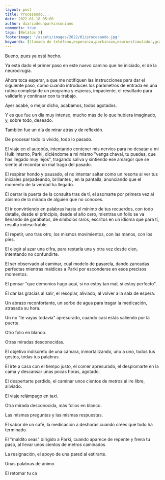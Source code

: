 ```yaml
---
layout: post
title: Procesando...
date: 2022-01-18 05:00
author: diariodeunparkinsoniano
comments: true
tags: [Relatos X]
footerimage: '/assets/images/2022/01/procesando.jpg'
keywords: [llamada de teléfono,esperanza,parkinson,neuroestimulador,gran día]
---
```



Bueno, pues ya está hecho.

Ya está dado el primer paso en este nuevo camino que he iniciado, el de la neurocirugía.

Ahora toca esperar, a que me notifiquen las instrucciones para dar el siguiente paso, como cuando introduces los parámetros de entrada en una rutina compleja de un programa y esperas, impaciente, el resultado para validarlo y continuar con tu trabajo.

Ayer acabé, o mejor dicho, acabamos, todos agotados.

Y es que fue un día muy intenso, mucho más de lo que hubiera imaginado, y, sobre todo, deseado.

También fue un día de mirar atrás y de reflexión.

De procesar todo lo vivido, todo lo pasado.

El viaje en el autobús, intentando contener mis nervios para no desatar a mi Hulk interno, Parki, diciéndome a mi mismo "venga chaval, tu puedes, que has llegado muy lejos", tragando saliva y sintiendo ese amargor que se siente al recordar un mal trago del pasado.

El respirar hondo y pausado, el no intentar saltar como un resorte al ver tus iniciales parpadeando, brillantes , en la pantalla, anunciando que el momento de la verdad ha llegado.

El cerrar la puerta de la consulta tras de tí, el asomarte por primera vez al abismo de la mirada de alguien que no conoces.

El ir convirtiendo en palabras hasta el mínimo de tus recuerdos, con todo detalle, desde el principio, desde el año cero, mientras un folio se va llenando de garabatos, de símbolos raros, escritos en un idioma que para tí, resulta indescifrable.

El repetir, uno tras otro, los mismos movimientos, con las manos, con los pies.

El elegir al azar una cifra, para restarla una y otra vez desde cien, intentando no confundirte.

El ser observado al caminar, cual modelo de pasarela, dando zancadas perfectas mientras maldices a Parki por esconderse en esos precisos momentos.

El pensar "que demonios hago aquí, si no estoy tan mal, si estoy perfecto".

El dar las gracias al salir, el resoplar, aliviado, al volver a la sala de espera.

Un abrazo reconfortante, un sorbo de agua para tragar la medicación, atrasada su hora.

Un no "te vayas todavía" apresurado, cuando casi estás saliendo por la puerta.

Otro folio en blanco.

Otras miradas desconocidas.

El objetivo indiscreto de una cámara, inmortalizando, uno a uno, todos tus gestos, todas tus palabras.

El irte a casa con el tiempo justo, el comer apresurado, el desplomarte en la cama y descansar unas pocas horas, agotado.

El despertarte perdido, el caminar unos cientos de metros al ire libre, aliviado.

El viaje relámpago en taxi.

Otra mirada desconocida, más folios en blanco.

Las mismas preguntas y las mismas respuestas.

El sabor de un café, la medicación a deshoras cuando crees que todo ha terminado.

El "maldito seas" dirigido a Parki, cuando aparece de repente y frena tu paso, al llevar unos cientos de metros caminados.

La resignación, el apoyo de una pared al estirarte.

Unas palabras de ánimo.

El retomar tu ca